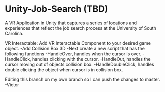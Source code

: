 # Unity-Job-Search (TBD)

A VR Application in Unity that captures a series of locations and experiences that reflect the job search process at the University of South Carolina.



VR Interactable:
Add VR Interactable Component to your desired game object.
-Add Collision Box 3D
-Next create a new script that has the following functions
-HandleOver, handles when the cursor is over.
-HandleClick, handles clicking with the cursor.
-HandleOut, handles the cursor moving out of objects collision box.
-HandleDoubleClick, handles double clicking the object when cursor is in collision box.

Editing this branch on my own branch so I can push the changes to master.
-Victor

